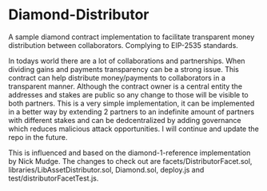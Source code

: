 # Diamond-Distributor

A sample diamond contract implementation to facilitate transparent money distribution between collaborators.
Complying to EIP-2535 standards.

In todays world there are a lot of collaborations and partnerships. When dividing gains and payments transparency can be a strong issue. This contract can help distribute money/payments to collaborators in
a transparent manner. Although the contract owner is a central entity the addresses and stakes are public
so any change to those will be visible to both partners. This is a very simple implementation, it can be implemented in a better way by extending 2 partners to an indefinite amount of partners with different stakes and can be dedcentralized by adding governance which reduces malicious attack opportunities. I will continue and update the repo in the future.

This is influenced and based on the diamond-1-reference implementation by Nick Mudge. The changes to check out are facets/DistributorFacet.sol, libraries/LibAssetDistributor.sol, Diamond.sol, deploy.js and test/distributorFacetTest.js.
